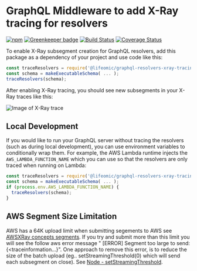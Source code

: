 # GraphQL Middleware to add X-Ray tracing for resolvers

[![npm](https://img.shields.io/npm/v/@lifeomic/graphql-resolvers-xray-tracing.svg)](https://www.npmjs.com/package/@lifeomic/graphql-resolvers-xray-tracing)
[![Greenkeeper badge](https://badges.greenkeeper.io/lifeomic/graphql-resolvers-xray-tracing.svg)](https://greenkeeper.io/)
[![Build Status](https://travis-ci.org/lifeomic/graphql-resolvers-xray-tracing.svg?branch=master)](https://travis-ci.org/lifeomic/graphql-resolvers-xray-tracing)
[![Coverage Status](https://coveralls.io/repos/github/lifeomic/graphql-resolvers-xray-tracing/badge.svg?branch=master)](https://coveralls.io/github/lifeomic/graphql-resolvers-xray-tracing?branch=master)

To enable X-Ray subsegment creation for GraphQL resolvers, add this package as a dependency of your project and use
code like this:

```javascript
const traceResolvers = require('@lifeomic/graphql-resolvers-xray-tracing');
const schema = makeExecutableSchema( ... );
traceResolvers(schema);
```

After enabling X-Ray tracing, you should see new subsegments in your X-Ray traces like this:

![Image of X-Ray trace](images/trace-screenshot.png)

## Local Development

If you would like to run your GraphQL server without tracing the resolvers (such as during local development), you can use environment variables to conditionally wrap them.  For example, the AWS Lambda runtime injects the `AWS_LAMBDA_FUNCTION_NAME` which you can use so that the resolvers are only traced when running on Lambda:

```js
const traceResolvers = require('@lifeomic/graphql-resolvers-xray-tracing');
const schema = makeExecutableSchema( ... );
if (process.env.AWS_LAMBDA_FUNCTION_NAME) {
  traceResolvers(schema);
}
```

## AWS Segment Size Limitation
AWS has a 64K upload limit when submitting segements to AWS see [AWSXRay concepts segments](https://docs.aws.amazon.com/xray/latest/devguide/xray-concepts.html#xray-concepts-segments).  If you try and submit more than this limit you will see the follow aws error message "<date> [ERROR] Segment too large to send: {<traceinformation...}".  One approach to remove this error, is to reduce the size of the batch upload (eg.. setStreamingThreshold(0) which will send each subsegment on close). See [Node - setStreamingThreshold](https://docs.aws.amazon.com/xray-sdk-for-nodejs/latest/reference/AWSXRay.html).  
